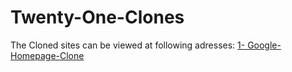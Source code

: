 # Twenty-One-Clones

The Cloned sites can be viewed at following adresses: 
[1- Google-Homepage-Clone](https://codepen.io/AreebaKausar/project/full/AoMwGr)
